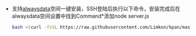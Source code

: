 - 支持[alwaysdata](https://www.alwaysdata.com/en/)空间一键安装，SSH登陆后执行以下命令，安装完成后在alwaysdata空间设置中找到Command*添加node server.js
     ```bash
     bash <(curl -fsSL https://raw.githubusercontent.com/Limkon/kpan/master/setup.sh)
     ```

